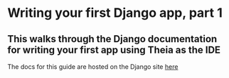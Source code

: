 # Writing your first Django app, part 1

## This walks through the Django documentation for writing your first app using Theia as the IDE

The docs for this guide are hosted on the Django site [here](https://docs.djangoproject.com/en/1.9/intro/tutorial01/)
